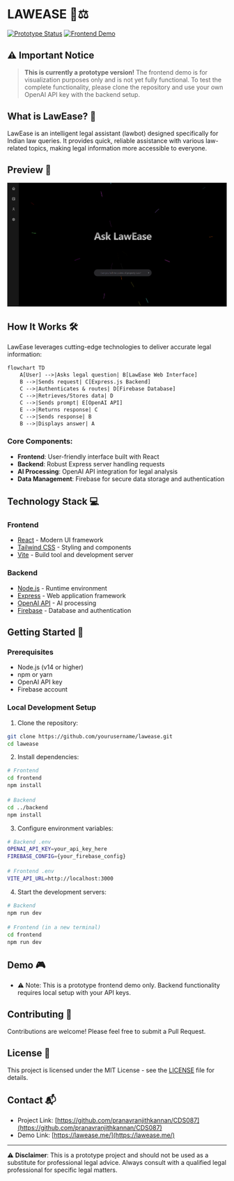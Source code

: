 # LAWEASE 🤖⚖️

[![Prototype Status](https://img.shields.io/badge/Status-Prototype-yellow.svg)](https://law-ease.vercel.app/)
[![Frontend Demo](https://img.shields.io/badge/Demo-Frontend-blue.svg)](https://law-ease.vercel.app/)

## ⚠️ Important Notice

> **This is currently a prototype version!** The frontend demo is for visualization purposes only and is not yet fully functional. To test the complete functionality, please clone the repository and use your own OpenAI API key with the backend setup.

## What is LawEase? 🎯

LawEase is an intelligent legal assistant (lawbot) designed specifically for Indian law queries. It provides quick, reliable assistance with various law-related topics, making legal information more accessible to everyone.

## Preview 👀

![LawEase Architecture](https://github.com/pranavranjithkannan/CDS087/blob/bbccb45f01294b2048c702cbf9f32e4508de664d/demo%20image/demo.png)

## How It Works 🛠️

LawEase leverages cutting-edge technologies to deliver accurate legal information:

```mermaid
flowchart TD
    A[User] -->|Asks legal question| B[LawEase Web Interface]
    B -->|Sends request| C[Express.js Backend]
    C -->|Authenticates & routes| D[Firebase Database]
    C -->|Retrieves/Stores data| D
    C -->|Sends prompt| E[OpenAI API]
    E -->|Returns response| C
    C -->|Sends response| B
    B -->|Displays answer| A
```

### Core Components:

- **Frontend**: User-friendly interface built with React
- **Backend**: Robust Express server handling requests
- **AI Processing**: OpenAI API integration for legal analysis
- **Data Management**: Firebase for secure data storage and authentication

## Technology Stack 💻

### Frontend

- [React](https://react.dev/) - Modern UI framework
- [Tailwind CSS](https://tailwindcss.com/) - Styling and components
- [Vite](https://vitejs.dev/) - Build tool and development server

### Backend

- [Node.js](https://nodejs.org/) - Runtime environment
- [Express](https://expressjs.com/) - Web application framework
- [OpenAI API](https://openai.com/blog/openai-api) - AI processing
- [Firebase](https://firebase.google.com/) - Database and authentication

## Getting Started 🚀

### Prerequisites

- Node.js (v14 or higher)
- npm or yarn
- OpenAI API key
- Firebase account

### Local Development Setup

1. Clone the repository:

```bash
git clone https://github.com/yourusername/lawease.git
cd lawease
```

2. Install dependencies:

```bash
# Frontend
cd frontend
npm install

# Backend
cd ../backend
npm install
```

3. Configure environment variables:

```bash
# Backend .env
OPENAI_API_KEY=your_api_key_here
FIREBASE_CONFIG={your_firebase_config}

# Frontend .env
VITE_API_URL=http://localhost:3000
```

4. Start the development servers:

```bash
# Backend
npm run dev

# Frontend (in a new terminal)
cd frontend
npm run dev
```

## Demo 🎮
- ⚠️ Note: This is a prototype frontend demo only. Backend functionality requires local setup with your API keys.

## Contributing 🤝

Contributions are welcome! Please feel free to submit a Pull Request.

## License 📄

This project is licensed under the MIT License - see the [LICENSE](LICENSE) file for details.

## Contact 📬

- Project Link: [https://github.com/pranavranjithkannan/CDS087](https://github.com/pranavranjithkannan/CDS087)
- Demo Link: [https://lawease.me/](https://lawease.me/)

---

⚠️ **Disclaimer**: This is a prototype project and should not be used as a substitute for professional legal advice. Always consult with a qualified legal professional for specific legal matters.
